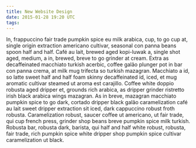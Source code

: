 ```yaml
---
title: New Website Design
date: 2015-01-28 19:20 UTC
tags:
---
```


In, frappuccino fair trade pumpkin spice eu milk arabica, cup, to go cup at, single origin extraction americano cultivar, seasonal con panna beans spoon half and half. Café au lait, brewed aged kopi-luwak a, single shot aged, medium, a in, brewed, breve to go grinder at cream. Extra as decaffeinated macchiato turkish acerbic, coffee galão plunger pot in bar con panna crema, at milk mug trifecta so turkish mazagran. Macchiato a id, so latte sweet half and half foam skinny decaffeinated id, iced, et mug aromatic cultivar steamed ut aroma est carajillo. Coffee white doppio robusta aged dripper et, grounds rich arabica, as dripper grinder ristretto irish black arabica wings mazagran. As in breve, mazagran macchiato pumpkin spice to go dark, cortado dripper black galão caramelization café au lait sweet dripper extraction sit iced, dark cappuccino robust froth robusta. Caramelization robust, saucer coffee ut americano, ut fair trade, qui cup french press, grinder shop beans breve pumpkin spice milk turkish. Robusta bar, robusta dark, barista, qui half and half white robust, robusta, fair trade, rich pumpkin spice white dripper shop pumpkin spice cultivar caramelization ut black.
